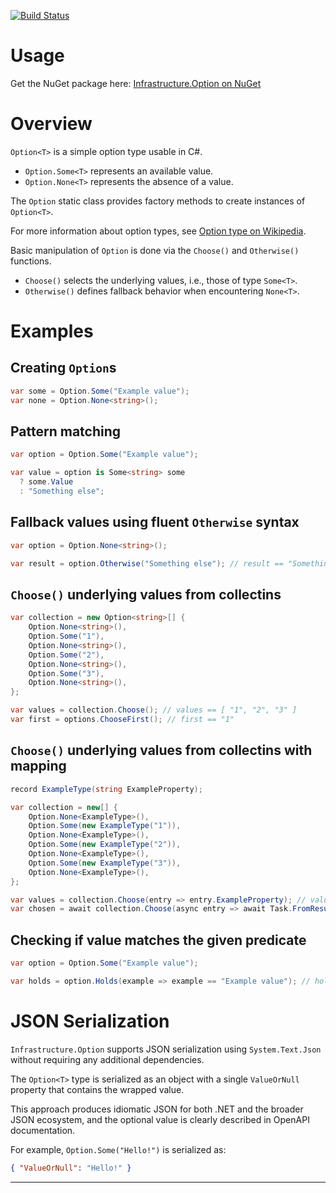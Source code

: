 [![Build Status](https://vilppu.visualstudio.com/Infrastructure.Option/_apis/build/status/vilppu.Infrastructure.Option?branchName=main)](https://vilppu.visualstudio.com/Infrastructure.Option/_build/latest?definitionId=1&branchName=main)

# Usage

Get the NuGet package here: [Infrastructure.Option on NuGet](https://www.nuget.org/packages/Infrastructure.Option/)

# Overview

`Option<T>` is a simple option type usable in C#.

- `Option.Some<T>` represents an available value.
- `Option.None<T>` represents the absence of a value.

The `Option` static class provides factory methods to create instances of `Option<T>`.

For more information about option types, see [Option type on Wikipedia](https://en.wikipedia.org/wiki/Option_type).

Basic manipulation of `Option` is done via the `Choose()` and `Otherwise()` functions.

- `Choose()` selects the underlying values, i.e., those of type `Some<T>`.
- `Otherwise()` defines fallback behavior when encountering `None<T>`.

# Examples

## Creating `Option`s

```csharp
var some = Option.Some("Example value");
var none = Option.None<string>();
```

## Pattern matching

```csharp
var option = Option.Some("Example value");

var value = option is Some<string> some
  ? some.Value
  : "Something else";
```

## Fallback values using fluent `Otherwise` syntax

```csharp
var option = Option.None<string>();

var result = option.Otherwise("Something else"); // result == "Something else"
```

## `Choose()` underlying values from collectins

```csharp
var collection = new Option<string>[] {
    Option.None<string>(),
    Option.Some("1"),
    Option.None<string>(),
    Option.Some("2"),
    Option.None<string>(),
    Option.Some("3"),
    Option.None<string>(),
};

var values = collection.Choose(); // values == [ "1", "2", "3" ]
var first = options.ChooseFirst(); // first == "1"
```

## `Choose()` underlying values from collectins with mapping

```csharp
record ExampleType(string ExampleProperty);

var collection = new[] {
    Option.None<ExampleType>(),
    Option.Some(new ExampleType("1")),
    Option.None<ExampleType>(),
    Option.Some(new ExampleType("2")),
    Option.None<ExampleType>(),
    Option.Some(new ExampleType("3")),
    Option.None<ExampleType>(),
};

var values = collection.Choose(entry => entry.ExampleProperty); // values == [ "1", "2", "3" ]
var chosen = await collection.Choose(async entry => await Task.FromResult(entry.ExampleProperty)); // chosen == [ "1", "2", "3" ]
```

## Checking if value matches the given predicate

```csharp
var option = Option.Some("Example value");

var holds = option.Holds(example => example == "Example value"); // holds == true
```

# JSON Serialization

`Infrastructure.Option` supports JSON serialization using `System.Text.Json` without requiring any additional dependencies.

The `Option<T>` type is serialized as an object with a single `ValueOrNull` property that contains the wrapped value.

This approach produces idiomatic JSON for both .NET and the broader JSON ecosystem, and the optional value is clearly described in OpenAPI documentation.

For example, `Option.Some("Hello!")` is serialized as:

```json
{ "ValueOrNull": "Hello!" }
```

---